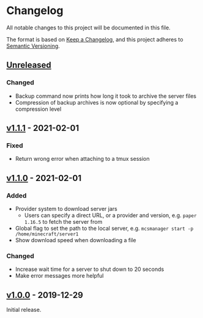 # Changelog

All notable changes to this project will be documented in this file.

The format is based on [Keep a Changelog](https://keepachangelog.com/en/1.0.0/),
and this project adheres to [Semantic Versioning](https://semver.org/spec/v2.0.0.html).

## [Unreleased]

### Changed

- Backup command now prints how long it took to archive the server files
- Compression of backup archives is now optional by specifying a compression level

## [v1.1.1] - 2021-02-01

### Fixed

- Return wrong error when attaching to a tmux session

## [v1.1.0] - 2021-02-01

### Added

- Provider system to download server jars
  - Users can specify a direct URL, or a provider and version, e.g. `paper 1.16.5` to fetch the server from
- Global flag to set the path to the local server, e.g. `mcsmanager start -p /home/minecraft/server1`
- Show download speed when downloading a file

### Changed

- Increase wait time for a server to shut down to 20 seconds
- Make error messages more helpful

## [v1.0.0] - 2019-12-29

Initial release.

[unreleased]: https://github.com/EbonJaeger/dolphin-rs/compare/v1.1.1...master
[v1.1.1]: https://github.com/EbonJaeger/mcsmanager/compare/v1.1.0...v1.1.1
[v1.1.0]: https://github.com/EbonJaeger/mcsmanager/compare/v1.0.0...v1.1.0
[v1.0.0]: https://github.com/EbonJaeger/mcsmanager/compare/3d043fd...v1.0.0
